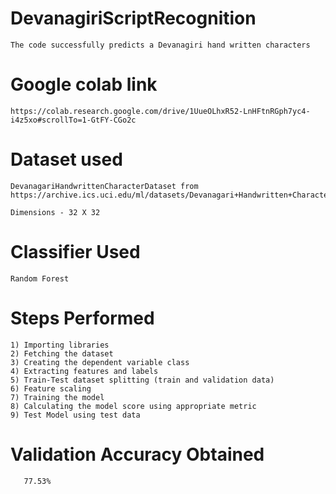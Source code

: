 # DevanagiriScriptRecognition

    The code successfully predicts a Devanagiri hand written characters
    
# Google colab link
    https://colab.research.google.com/drive/1UueOLhxR52-LnHFtnRGph7yc4-i4z5xo#scrollTo=1-GtFY-CGo2c
    
# Dataset used
    DevanagariHandwrittenCharacterDataset from
    https://archive.ics.uci.edu/ml/datasets/Devanagari+Handwritten+Character+Dataset
    
    Dimensions - 32 X 32

# Classifier Used 

    Random Forest

# Steps Performed
    
    1) Importing libraries
    2) Fetching the dataset
    3) Creating the dependent variable class
    4) Extracting features and labels
    5) Train-Test dataset splitting (train and validation data)
    6) Feature scaling
    7) Training the model
    8) Calculating the model score using appropriate metric
    9) Test Model using test data

#  Validation Accuracy Obtained

       77.53%
       
